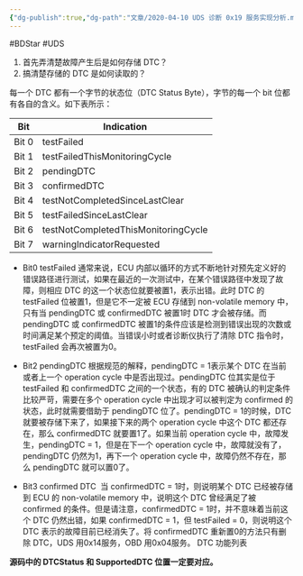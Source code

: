 ```yaml
---
{"dg-publish":true,"dg-path":"文章/2020-04-10 UDS 诊断 0x19 服务实现分析.md","permalink":"/文章/2020-04-10 UDS 诊断 0x19 服务实现分析/","dgEnableSearch":"true"}
---
```


#BDStar #UDS 

1. 首先弄清楚故障产生后是如何存储 DTC？
2. 搞清楚存储的 DTC 是如何读取的？

每一个 DTC 都有一个字节的状态位（DTC Status Byte），字节的每一个 bit 位都有各自的含义。如下表所示：

| Bit   | Indication |
| ----- | ---------- |
| Bit 0  | testFailed |
| Bit 1 |   testFailedThisMonitoringCycle         |
| Bit 2 |  pendingDTC          |
| Bit 3 |  confirmedDTC          |
| Bit 4 |    testNotCompletedSinceLastClear        |
| Bit 5 |    testFailedSinceLastClear        |
| Bit 6 | testNotCompletedThisMonitoringCycle           |
| Bit 7      | warningIndicatorRequested           |
 
- Bit0 testFailed
通常来说，ECU 内部以循环的方式不断地针对预先定义好的错误路径进行测试，如果在最近的一次测试中，在某个错误路径中发现了故障，则相应 DTC 的这一个状态位就要被置1，表示出错。此时 DTC 的 testFailed 位被置1，但是它不一定被 ECU 存储到 non-volatile memory 中，只有当 pendingDTC 或 confirmedDTC 被置1时 DTC 才会被存储。而 pendingDTC 或 confirmedDTC 被置1的条件应该是检测到错误出现的次数或时间满足某个预定的阈值。当错误小时或者诊断仪执行了清除 DTC 指令时，testFailed 会再次被置为0。

- Bit2 pendingDTC
根据规范的解释，pendingDTC = 1表示某个 DTC 在当前或者上一个 operation cycle 中是否出现过。pendingDTC 位其实是位于 testFailed 和 confirmedDTC 之间的一个状态，有的 DTC 被确认的判定条件比较严苛，需要在多个 operation cycle 中出现才可以被判定为 confirmed 的状态，此时就需要借助于 pendingDTC 位了。pendingDTC = 1的时候，DTC 就要被存储下来了，如果接下来的两个 operation cycle 中这个 DTC 都还存在，那么 confirmedDTC 就要置1了。如果当前 operation cycle 中，故障发生，pendingDTC = 1，但是在下一个 operation cycle 中，故障就没有了，pendingDTC 仍然为1，再下一个 operation cycle 中，故障仍然不存在，那么 pendingDTC 就可以置0了。

- Bit3 confirmed DTC 
当 confirmedDTC = 1时，则说明某个 DTC 已经被存储到 ECU 的 non-volatile memory 中，说明这个 DTC 曾经满足了被 confirmed 的条件。但是请注意，confirmedDTC = 1时，并不意味着当前这个 DTC 仍然出错，如果 confirmedDTC = 1，但 testFailed = 0，则说明这个 DTC 表示的故障目前已经消失了。将 confirmedDTC 重新置0的方法只有删除 DTC，UDS 用0x14服务，OBD 用0x04服务。
DTC 功能列表

**源码中的 DTCStatus 和 SupportedDTC 位置一定要对应。**